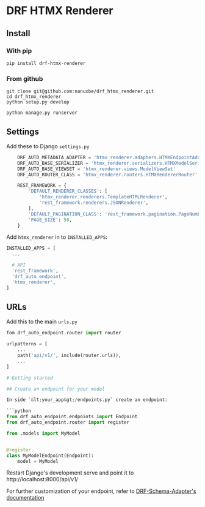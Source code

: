 # DRF HTMX Renderer

## Install

### With pip

```
pip install drf-htmx-renderer
```

### From github

```
git clone git@github.com:nanuxbe/drf_htmx_renderer.git
cd drf_htmx_renderer
python setup.py develop

python manage.py runserver
```

## Settings

Add these to Django `settings.py`

```python
    DRF_AUTO_METADATA_ADAPTER = 'htmx_renderer.adapters.HTMXEndpointAdapter'
    DRF_AUTO_BASE_SERIALIZER = 'htmx_renderer.serializers.HTMXModelSerializer'
    DRF_AUTO_BASE_VIEWSET = 'htmx_renderer.views.ModelViewSet'
    DRF_AUTO_ROUTER_CLASS = 'htmx_renderer.routers.HTMXRendererRouter'

    REST_FRAMEWORK = {
        'DEFAULT_RENDERER_CLASSES': [
            'htmx_renderer.renderers.TemplateHTMLRenderer',
            'rest_framework.renderers.JSONRenderer',
        ],
        'DEFAULT_PAGINATION_CLASS': 'rest_framework.pagination.PageNumberPagination',
        'PAGE_SIZE': 50,
    }
```

Add `htmx_renderer` in to `INSTALLED_APPS`:

```python
INSTALLED_APPS = [
  ...

  # API
  'rest_framework',
  'drf_auto_endpoint',
  'htmx_renderer',
]
```

## URLs

Add this to the main `urls.py`

```python
fom drf_auto_endpoint.router import router

urlpatterns = [
    ...
    path('api/v1/', include(router.urls)),
    ...
]

# Getting started

## Create an endpoint for your model

In side `&lt;your_app&gt;/endpoints.py` create an endpoint:

```python
from drf_auto_endpoint.endpoints import Endpoint
from drf_auto_endpoint.router import register

from .models import MyModel


@register
class MyModelEndpoint(Endpoint):
    model = MyModel
```

Restart Django's development serve and point it to http://localhost:8000/api/v1/

For further customization of your endpoint, refer to [DRF-Schema-Adapter's documentation](https://drf-schema-adapter.readthedocs.io/en/latest/drf_auto_endpoint/endpoint/)
